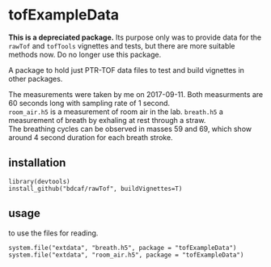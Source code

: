 # tofExampleData

**This is a depreciated package.** Its purpose  only was to provide data for the `rawTof` and `tofTools` vignettes and tests, but there are more suitable methods now. Do no longer use this package.


A package to hold just PTR-TOF data files to test and build
vignettes in other packages.

The measurements were taken by me on 2017-09-11.  Both measurments are 60 seconds long with sampling rate of 1 second.  
`room_air.h5` is a measurement of room air in the lab.  `breath.h5` a measurement of breath by exhaling at rest through a straw.  
The breathing cycles can be observed in masses 59 and 69, which show around 4 second duration for each breath stroke.


## installation

    library(devtools)
    install_github("bdcaf/rawTof", buildVignettes=T)


## usage

to use the files for reading.

    system.file("extdata", "breath.h5", package = "tofExampleData")
    system.file("extdata", "room_air.h5", package = "tofExampleData")
